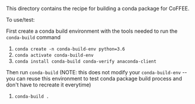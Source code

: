 This directory contains the recipe for building a conda package for CoFFEE.

To use/test:

First create a conda build environment with the tools needed to run the `conda-build` command

1. `conda create -n conda-build-env python=3.6`
2. `conda activate conda-build-env`
3. `conda install conda-build conda-verify anaconda-client`

Then run `conda-build` (NOTE: this does not modify your `conda-build-env` -- you can reuse this environment to test conda package build process and don't have to recreate it everytime)

1. `conda-build .`

